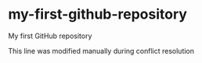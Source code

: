 # my-first-github-repository
My first GitHub repository

This line was modified manually during conflict resolution